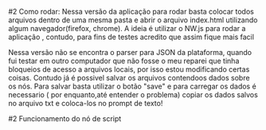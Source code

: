 #2 Como rodar:
Nessa versão da aplicação para rodar basta colocar todos arquivos dentro de uma mesma pasta
e abrir o arquivo index.html utilizando algum navegador(firefox, chrome). A ideia é utilizar o NW.js para rodar a aplicação
, contudo, para fins de testes acredito que assim fique mais facil


Nessa versão não se encontra o parser para JSON da plataforma, quando fui testar em outro computador  que não fosse o meu reparei que tinha bloqueios de acesso a arquivos locais, por isso estou modificando certas coisas. Contudo já é possivel salvar os arquivos contendoos dados sobre os nós. Para salvar basta utilizar o botão "save" e para carregar os dados é necessario ( por enquanto,até entender o problema) copiar os dados salvos no arquivo txt e coloca-los no prompt de texto!

#2 Funcionamento do nó de script
